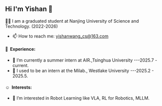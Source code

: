 ## Hi I'm Yishan 👋
🧑‍🎓 I am a graduated student at Nanjing University of Science and Technology. (2022-2026)
- 📫 How to reach me: yishanwang_cs@163.com
#### 🧟 &nbsp;**Experience:**
- 🤖 I’m currently a summer intern at AIR.,Tsinghua University  ---2025.7 - current.
- 🔭 I used to be an intern at the Milab., Westlake University ---2025.2 - 2025.5.
#### ☺︎ &nbsp;**Interests:**
- 🍚 I’m interested in Robot Learning like VLA, RL for Robotics, MLLM.
